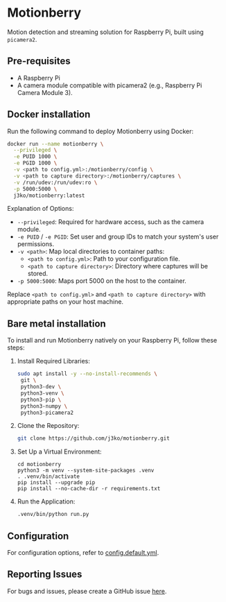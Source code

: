 # Motionberry

Motion detection and streaming solution for Raspberry Pi, built using `picamera2`.

## Pre-requisites

- A Raspberry Pi
- A camera module compatible with picamera2 (e.g., Raspberry Pi Camera Module 3).

## Docker installation
Run the following command to deploy Motionberry using Docker:
```bash
docker run --name motionberry \
  --privileged \
  -e PUID 1000 \
  -e PGID 1000 \
  -v <path to config.yml>:/motionberry/config \
  -v <path to capture directory>:/motionberry/captures \
  -v /run/udev:/run/udev:ro \
  -p 5000:5000 \
  j3ko/motionberry:latest
```

Explanation of Options:

- `--privileged`: Required for hardware access, such as the camera module.
- `-e PUID` / `-e PGID`: Set user and group IDs to match your system's user permissions.
- `-v <path>`: Map local directories to container paths:
  - `<path to config.yml>`: Path to your configuration file.
  - `<path to capture directory>`: Directory where captures will be stored.
- `-p 5000:5000`: Maps port 5000 on the host to the container.

Replace `<path to config.yml>` and `<path to capture directory>` with appropriate paths on your host machine.

## Bare metal installation
To install and run Motionberry natively on your Raspberry Pi, follow these steps:
1. Install Required Libraries:
   ```bash
   sudo apt install -y --no-install-recommends \
    git \
    python3-dev \
    python3-venv \
    python3-pip \
    python3-numpy \
    python3-picamera2
   ```
1. Clone the Repository:
   ```bash
   git clone https://github.com/j3ko/motionberry.git
   ```
1. Set Up a Virtual Environment:
   ```
   cd motionberry
   python3 -m venv --system-site-packages .venv
   . .venv/bin/activate
   pip install --upgrade pip
   pip install --no-cache-dir -r requirements.txt
   ```
1. Run the Application:
   ```bash
   .venv/bin/python run.py
   ```

## Configuration

For configuration options, refer to [config.default.yml](https://github.com/j3ko/motionberry/blob/main/config.default.yml).

## Reporting Issues

For bugs and issues, please create a GitHub issue [here](https://github.com/j3ko/motionberry/issues).

